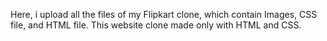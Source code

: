 Here, i upload all the files of my Flipkart clone, which contain Images, CSS file, and HTML file. This website clone made only with HTML and CSS.
